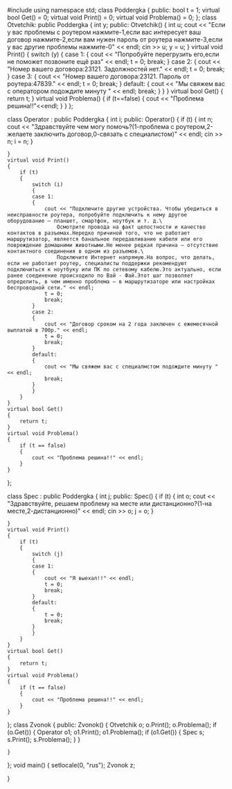 #include<iostream>
using namespace std;
class Poddergka
{
public:
	bool t = 1;
	virtual bool Get() = 0;
	virtual void Print() = 0;
	virtual void Problema() = 0;
};
class Otvetchik: public Poddergka
{
	int y;
public:
	Otvetchik()
	{
		int u;
		cout << "Если у вас проблемы с роутером нажмите-1,если вас интересует ваш договор нажмите-2,если вам нужен пароль от роутера нажмите-3,если у вас другие проблемы нажмите-0" << endl;
		cin >> u;
		y = u;
	}
	virtual void Print()
	{
		switch (y)
		{
		case 1:
		{
			cout << "Попробуйте перегрузить его,если не поможет позвоните ещё раз" << endl;
			t = 0;
			break;
		}
		case 2:
		{
			cout << "Номер вашего договора:23121. Задолжностей нет." << endl;
			t = 0;
			break;
		}
		case 3:
		{
			cout << "Номер вашего договора:23121. Пароль от роутера:47839." << endl;
			t = 0;
			break;
		}
		default:
		{
			cout << "Мы свяжем вас с оператором подождите минуту " << endl;
			break;
		}
		}
	}
	virtual bool Get()
	{
		return t;
	}
	virtual void Problema()
	{
		if (t==false)
		{
			cout << "Проблема решина!!"<<endl;
		}
	}
};

class Operator : public Poddergka
{
	int i;
public:
	Operator()
	{
		if (t)
		{
			int n;
			cout << "Здравствуйте чем могу помочь?(1-проблема с роутером,2-желаете заключить договор,0-связать с специалистом)" << endl;
			cin >> n;
			i = n;
		}
		
	}
	virtual void Print()
	{
		if (t)
		{
			switch (i)
			{
			case 1:
			{
				cout << "Подключите другие устройства. Чтобы убедиться в неисправности роутера, попробуйте подключить к нему другое оборудование — планшет, смартфон, ноутбук и т. д.\
					Осмотрите провода на факт целостности и качество контактов в разъемах.Нередко причиной того, что не работает маршрутизатор, является банальное передавливание кабеля или его повреждение домашними животными.Не менее редкая причина — отсутствие контактного соединения в одном из разъемов.\
					Подключите Интернет напрямую.На вопрос, что делать, если не работает роутер, специалисты поддержки рекомендуют подключиться к ноутбуку или ПК по сетевому кабелю.Это актуально, если ранее соединение происходило по Вай - Фай.Этот шаг позволяет определить, в чем именно проблема — в маршрутизаторе или настройках беспроводной сети." << endl;
				t = 0;
				break;
			}
			case 2:
			{
				cout << "Договор сроком на 2 года заключен с ежемесячной выплатой в 700р." << endl;
				t = 0;
				break;
			}
			default:
			{
				cout << "Мы свяжем вас с специалмстом подождите минуту " << endl;
				break;
			}
			}
		}
	}
	virtual bool Get()
	{
		return t;
	}
	virtual void Problema()
	{
		if (t == false)
		{
			cout << "Проблема решина!!" << endl;
		}
	}
};

class Spec : public Poddergka
{
	int j;
public:
	Spec()
	{
		if (t)
		{
			int о;
			cout << "Здравствуйте, решаем проблему на месте или дистанционно?(1-на месте,2-дистанционно)" << endl;
			cin >> о;
			j = о;
		}

	}
	virtual void Print()
	{
		if (t)
		{
			switch (j)
			{
			case 1:
			{
				cout << "Я выехал!!" << endl;
				t = 0;
				break;
			}
			default:
			{
				t = 0;
				break;
			}
			}
		}
	}
	virtual bool Get()
	{
		return t;
	}
	virtual void Problema()
	{
		if (t == false)
		{
			cout << "Проблема решина!!" << endl;
		}
	}
};
class Zvonok
{
public:
	Zvonok()
	{
		Otvetchik o;
		o.Print();
		o.Problema();
		if (o.Get())
		{
			Operator o1;
			o1.Print();
			o1.Problema();
			if (o1.Get())
			{
				Spec s;
				s.Print();
				s.Problema();
			}
		}
		
	}
};
void main()
{
	setlocale(0, "rus");
	Zvonok z;

 }

